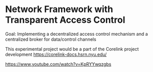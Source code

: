 # Network Framework with Transparent Access Control

Goal: Implementing a decentralized access control mechanism and a centralized broker for data/control channels

This experimental project would be a part of the Corelink project development https://corelink-docs.hsrn.nyu.edu/

https://www.youtube.com/watch?v=KpRYYwqzgbs
